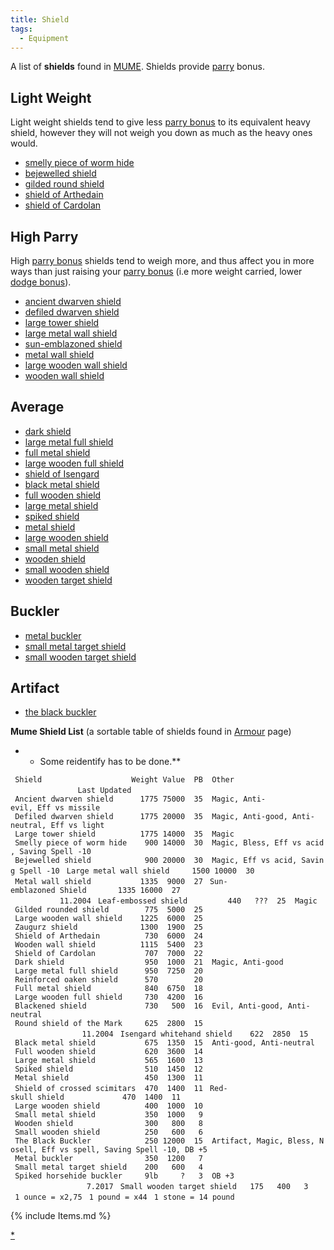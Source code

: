 ```yaml
---
title: Shield
tags:
  - Equipment
---
```

A list of **shields** found in [MUME](MUME "wikilink"). Shields provide
[parry](parry "wikilink") bonus.

## Light Weight

Light weight shields tend to give less [parry
bonus](parry_bonus "wikilink") to its equivalent heavy shield, however
they will not weigh you down as much as the heavy ones would.

- [smelly piece of worm hide](smelly_piece_of_worm_hide "wikilink")
- [bejewelled shield](bejewelled_shield "wikilink")
- [gilded round shield](gilded_round_shield "wikilink")
- [shield of Arthedain](shield_of_Arthedain "wikilink")
- [shield of Cardolan](shield_of_Cardolan "wikilink")

## High Parry

High [parry bonus](parry_bonus "wikilink") shields tend to weigh more,
and thus affect you in more ways than just raising your [parry
bonus](parry_bonus "wikilink") (i.e more weight carried, lower [dodge
bonus](dodge_bonus "wikilink")).

- [ancient dwarven shield](ancient_dwarven_shield "wikilink")
- [defiled dwarven shield](defiled_dwarven_shield "wikilink")
- [large tower shield](large_tower_shield "wikilink")
- [large metal wall shield](large_metal_wall_shield "wikilink")
- [sun-emblazoned shield](sun-emblazoned_shield "wikilink")
- [metal wall shield](metal_wall_shield "wikilink")
- [large wooden wall shield](large_wooden_wall_shield "wikilink")
- [wooden wall shield](wooden_wall_shield "wikilink")

## Average

- [dark shield](dark_shield "wikilink")
- [large metal full shield](large_metal_full_shield "wikilink")
- [full metal shield](full_metal_shield "wikilink")
- [large wooden full shield](large_wooden_full_shield "wikilink")
- [shield of Isengard](shield_of_Isengard "wikilink")
- [black metal shield](black_metal_shield "wikilink")
- [full wooden shield](full_wooden_shield "wikilink")
- [large metal shield](large_metal_shield "wikilink")
- [spiked shield](spiked_shield "wikilink")
- [metal shield](metal_shield "wikilink")
- [large wooden shield](large_wooden_shield "wikilink")
- [small metal shield](small_metal_shield "wikilink")
- [wooden shield](wooden_shield "wikilink")
- [small wooden shield](small_wooden_shield "wikilink")
- [wooden target shield](wooden_target_shield "wikilink")

## Buckler

- [metal buckler](metal_buckler "wikilink")
- [small metal target shield](small_metal_target_shield "wikilink")
- [small wooden target shield](small_wooden_target_shield "wikilink")

## Artifact

- [the black buckler](the_black_buckler "wikilink")

**Mume Shield List** (a sortable table of shields found in
[Armour](Armour "wikilink") page)

<spoiler>

- - Some reidentify has to be done.\*\*

` Shield                    Weight Value  PB  Other                                   Last Updated`
` `
` Ancient dwarven shield      1775 75000  35  Magic, Anti-evil, Eff vs missile`
` Defiled dwarven shield      1775 20000  35  Magic, Anti-good, Anti-neutral, Eff vs light`
` Large tower shield          1775 14000  35  Magic`
` Smelly piece of worm hide    900 14000  30  Magic, Bless, Eff vs acid, Saving Spell -10`
` Bejewelled shield            900 20000  30  Magic, Eff vs acid, Saving Spell -10`
` Large metal wall shield     1500 10000  30`
` Metal wall shield           1335  9000  27`
` Sun-emblazoned Shield       1335 16000  27                                           11.2004`
` Leaf-embossed shield         440   ???  25  Magic`
` Gilded rounded shield        775  5000  25`
` Large wooden wall shield    1225  6000  25`
` Zaugurz shield              1300  1900  25`
` Shield of Arthedain          730  6000  24`
` Wooden wall shield          1115  5400  23`
` Shield of Cardolan           707  7000  22`
` Dark shield                  950  1000  21  Magic, Anti-good`
` Large metal full shield      950  7250  20`
` Reinforced oaken shield      570        20`
` Full metal shield            840  6750  18`
` Large wooden full shield     730  4200  16`
` Blackened shield             730   500  16  Evil, Anti-good, Anti-neutral`
` Round shield of the Mark     625  2800  15                                           11.2004`
` Isengard whitehand shield    622  2850  15`
` Black metal shield           675  1350  15  Anti-good, Anti-neutral`
` Full wooden shield           620  3600  14`
` Large metal shield           565  1600  13`
` Spiked shield                510  1450  12`
` Metal shield                 450  1300  11`
` Shield of crossed scimitars  470  1400  11`
` Red-skull shield             470  1400  11`
` Large wooden shield          400  1000  10`
` Small metal shield           350  1000   9`
` Wooden shield                300   800   8`
` Small wooden shield          250   600   6`
` The Black Buckler            250 12000  15  Artifact, Magic, Bless, Nosell, Eff vs spell, Saving Spell -10, DB +5`
` Metal buckler                350  1200   7`
` Small metal target shield    200   600   4`
` Spiked horsehide buckler     9lb     ?   3  OB +3                                     7.2017`
` Small wooden target shield   175   400   3`
` `
` 1 ounce = x2,75`
` 1 pound = x44`
` 1 stone = 14 pound`

</spoiler>

{% include Items.md %}

[\*](Category:Shields "wikilink")